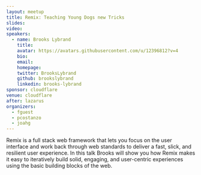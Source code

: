```yaml
---
layout: meetup
title: Remix: Teaching Young Dogs new Tricks
slides:
video:
speakers:
  - name: Brooks Lybrand
    title:
    avatar: https://avatars.githubusercontent.com/u/12396812?v=4
    bio:
    email:
    homepage:
    twitter: BrooksLybrand
    github: brookslybrand
    linkedin: brooks-lybrand
sponsor: cloudflare
venue: cloudflare
after: lazarus
organizers:
  - fguest
  - pcostanzo
  - joahg
---
```


Remix is a full stack web framework that lets you focus on the user interface and work back through web standards to deliver a fast, slick, and resilient user experience. In this talk Brooks will show you how Remix makes it easy to iteratively build solid, engaging, and user-centric experiences using the basic building blocks of the web.
